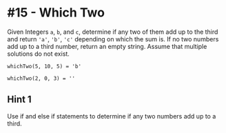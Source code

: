# #15 - Which Two

Given Integers <code>a</code>, <code>b</code>, and <code>c</code>, determine if any two of them add up to the third and return <code>'a'</code>, <code>'b'</code>, <code>'c'</code> depending on which the sum is. If no two numbers add up to a third number, return an empty string. Assume that multiple solutions do not exist.

<code>whichTwo(5, 10, 5) = 'b'</code>

<code>whichTwo(2, 0, 3) = ''</code>

## Hint 1
Use if and else if statements to determine if any two numbers add up to a third.
